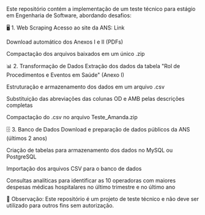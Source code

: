 Este repositório contém a implementação de um teste técnico para estágio em Engenharia de Software, abordando  desafios:

🖥️ 1. Web Scraping
Acesso ao site da ANS: Link

Download automático dos Anexos I e II (PDFs)

Compactação dos arquivos baixados em um único .zip

📊 2. Transformação de Dados
Extração dos dados da tabela "Rol de Procedimentos e Eventos em Saúde" (Anexo I)

Estruturação e armazenamento dos dados em um arquivo .csv

Substituição das abreviações das colunas OD e AMB pelas descrições completas

Compactação do .csv no arquivo Teste_Amanda.zip

🗄️ 3. Banco de Dados
Download e preparação de dados públicos da ANS (últimos 2 anos)

Criação de tabelas para armazenamento dos dados no MySQL ou PostgreSQL

Importação dos arquivos CSV para o banco de dados

Consultas analíticas para identificar as 10 operadoras com maiores despesas médicas hospitalares no último trimestre e no último ano

📌 Observação: Este repositório é um projeto de teste técnico e não deve ser utilizado para outros fins sem autorização.



















